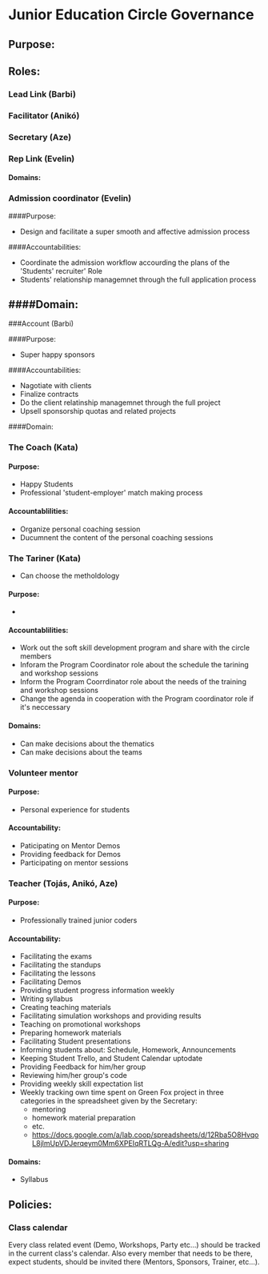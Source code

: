 # Junior Education Circle Governance

## Purpose:

## Roles:

### Lead Link (Barbi)
### Facilitator (Anikó)
### Secretary (Aze)
### Rep Link (Evelin)

#### Domains:

### Admission coordinator (Evelin)

####Purpose:
- Design and facilitate a super smooth and affective admission process

####Accountabilities:
- Coordinate the admission workflow accourding the  plans of the 'Students' recruiter' Role
- Students' relationship managemnet through the full application process

####Domain:
-

###Account (Barbi)

####Purpose:
- Super happy sponsors

####Accountabilities:
- Nagotiate with clients
- Finalize contracts
- Do the client relatinship managemnet through the full project
- Upsell sponsorship quotas and related projects

####Domain:


### The Coach (Kata)

#### Purpose:
- Happy Students
-  Professional 'student-employer' match making process

#### Accountablilities:
- Organize personal coaching session
- Ducumnent the content of the personal coaching sessions

### The Tariner (Kata)
- Can choose the metholdology

#### Purpose:
-

#### Accountablilities:

- Work out the soft skill development program and share with the circle members
- Inforam the Program Coordinator role about the schedule the tarining and workshop sessions
- Inform the Program Coorrdinator role about the needs of the training and workshop sessions
- Change the agenda in cooperation with the Program coordinator role if it's neccessary

#### Domains:
- Can make decisions about the thematics
- Can make decisions about the teams

### Volunteer mentor
#### Purpose:
 - Personal experience for students

#### Accountability:
 - Paticipating on Mentor Demos
 - Providing feedback for Demos
 - Participating on mentor sessions

### Teacher (Tojás, Anikó, Aze)

#### Purpose:
- Professionally trained junior coders

#### Accountability:
- Facilitating the exams
- Facilitating the standups
- Facilitating the lessons
- Facilitating Demos
- Providing student progress information weekly
- Writing syllabus
- Creating teaching materials
- Facilitating simulation workshops and providing results
- Teaching on promotional workshops
- Preparing homework materials
- Facilitating Student presentations
- Informing students about: Schedule, Homework, Announcements
- Keeping Student Trello, and Student Calendar uptodate
- Providing Feedback for him/her group
- Reviewing him/her group's code
- Providing weekly skill expectation list
- Weekly tracking own time spent on Green Fox project in three categories in the spreadsheet given by the Secretary:
    - mentoring
    - homework material preparation
    - etc.
    - https://docs.google.com/a/lab.coop/spreadsheets/d/12Rba5O8HvqoL8jlmUpVDJerqeym0Mm6XPEIqRTLQg-A/edit?usp=sharing

#### Domains:
- Syllabus

## Policies:
### Class calendar
Every class related event (Demo, Workshops, Party etc...) should be tracked in the current class's calendar. Also every member that needs to be there, expect students, should be invited there (Mentors, Sponsors, Trainer, etc...).

